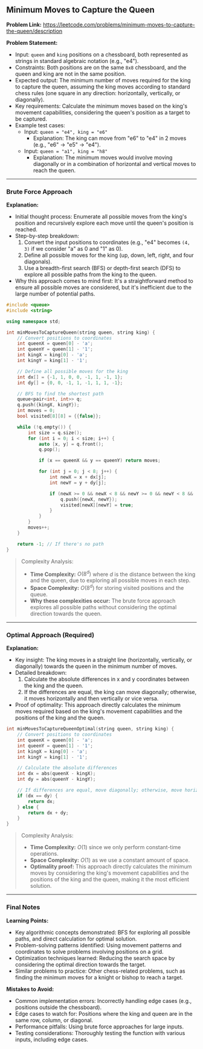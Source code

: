 ## Minimum Moves to Capture the Queen
**Problem Link:** https://leetcode.com/problems/minimum-moves-to-capture-the-queen/description

**Problem Statement:**
- Input: `queen` and `king` positions on a chessboard, both represented as strings in standard algebraic notation (e.g., "e4").
- Constraints: Both positions are on the same `8x8` chessboard, and the queen and king are not in the same position.
- Expected output: The minimum number of moves required for the king to capture the queen, assuming the king moves according to standard chess rules (one square in any direction: horizontally, vertically, or diagonally).
- Key requirements: Calculate the minimum moves based on the king's movement capabilities, considering the queen's position as a target to be captured.
- Example test cases:
  - Input: `queen = "e4", king = "e6"`
    - Explanation: The king can move from "e6" to "e4" in 2 moves (e.g., "e6" -> "e5" -> "e4").
  - Input: `queen = "a1", king = "h8"`
    - Explanation: The minimum moves would involve moving diagonally or in a combination of horizontal and vertical moves to reach the queen.

---

### Brute Force Approach

**Explanation:**
- Initial thought process: Enumerate all possible moves from the king's position and recursively explore each move until the queen's position is reached.
- Step-by-step breakdown:
  1. Convert the input positions to coordinates (e.g., "e4" becomes `(4, 3)` if we consider "a" as 0 and "1" as 0).
  2. Define all possible moves for the king (up, down, left, right, and four diagonals).
  3. Use a breadth-first search (BFS) or depth-first search (DFS) to explore all possible paths from the king to the queen.
- Why this approach comes to mind first: It's a straightforward method to ensure all possible moves are considered, but it's inefficient due to the large number of potential paths.

```cpp
#include <queue>
#include <string>

using namespace std;

int minMovesToCaptureQueen(string queen, string king) {
    // Convert positions to coordinates
    int queenX = queen[0] - 'a';
    int queenY = queen[1] - '1';
    int kingX = king[0] - 'a';
    int kingY = king[1] - '1';

    // Define all possible moves for the king
    int dx[] = {-1, 1, 0, 0, -1, 1, -1, 1};
    int dy[] = {0, 0, -1, 1, -1, 1, 1, -1};

    // BFS to find the shortest path
    queue<pair<int, int>> q;
    q.push({kingX, kingY});
    int moves = 0;
    bool visited[8][8] = {{false}};

    while (!q.empty()) {
        int size = q.size();
        for (int i = 0; i < size; i++) {
            auto [x, y] = q.front();
            q.pop();

            if (x == queenX && y == queenY) return moves;

            for (int j = 0; j < 8; j++) {
                int newX = x + dx[j];
                int newY = y + dy[j];

                if (newX >= 0 && newX < 8 && newY >= 0 && newY < 8 && !visited[newX][newY]) {
                    q.push({newX, newY});
                    visited[newX][newY] = true;
                }
            }
        }
        moves++;
    }

    return -1; // If there's no path
}
```

> Complexity Analysis:
> - **Time Complexity:** $O(8^d)$ where $d$ is the distance between the king and the queen, due to exploring all possible moves in each step.
> - **Space Complexity:** $O(8^d)$ for storing visited positions and the queue.
> - **Why these complexities occur:** The brute force approach explores all possible paths without considering the optimal direction towards the queen.

---

### Optimal Approach (Required)

**Explanation:**
- Key insight: The king moves in a straight line (horizontally, vertically, or diagonally) towards the queen in the minimum number of moves.
- Detailed breakdown:
  1. Calculate the absolute differences in x and y coordinates between the king and the queen.
  2. If the differences are equal, the king can move diagonally; otherwise, it moves horizontally and then vertically or vice versa.
- Proof of optimality: This approach directly calculates the minimum moves required based on the king's movement capabilities and the positions of the king and the queen.

```cpp
int minMovesToCaptureQueenOptimal(string queen, string king) {
    // Convert positions to coordinates
    int queenX = queen[0] - 'a';
    int queenY = queen[1] - '1';
    int kingX = king[0] - 'a';
    int kingY = king[1] - '1';

    // Calculate the absolute differences
    int dx = abs(queenX - kingX);
    int dy = abs(queenY - kingY);

    // If differences are equal, move diagonally; otherwise, move horizontally and vertically
    if (dx == dy) {
        return dx;
    } else {
        return dx + dy;
    }
}
```

> Complexity Analysis:
> - **Time Complexity:** $O(1)$ since we only perform constant-time operations.
> - **Space Complexity:** $O(1)$ as we use a constant amount of space.
> - **Optimality proof:** This approach directly calculates the minimum moves by considering the king's movement capabilities and the positions of the king and the queen, making it the most efficient solution.

---

### Final Notes

**Learning Points:**
- Key algorithmic concepts demonstrated: BFS for exploring all possible paths, and direct calculation for optimal solution.
- Problem-solving patterns identified: Using movement patterns and coordinates to solve problems involving positions on a grid.
- Optimization techniques learned: Reducing the search space by considering the optimal direction towards the target.
- Similar problems to practice: Other chess-related problems, such as finding the minimum moves for a knight or bishop to reach a target.

**Mistakes to Avoid:**
- Common implementation errors: Incorrectly handling edge cases (e.g., positions outside the chessboard).
- Edge cases to watch for: Positions where the king and queen are in the same row, column, or diagonal.
- Performance pitfalls: Using brute force approaches for large inputs.
- Testing considerations: Thoroughly testing the function with various inputs, including edge cases.